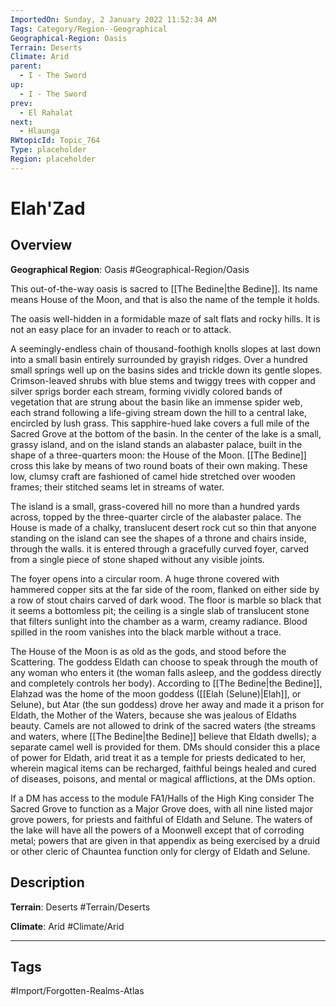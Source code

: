 ```yaml
---
ImportedOn: Sunday, 2 January 2022 11:52:34 AM
Tags: Category/Region--Geographical
Geographical-Region: Oasis
Terrain: Deserts
Climate: Arid
parent:
  - I - The Sword
up:
  - I - The Sword
prev:
  - El Rahalat
next:
  - Hlaunga
RWtopicId: Topic_764
Type: placeholder
Region: placeholder
---
```

# Elah'Zad
## Overview
**Geographical Region**: Oasis
#Geographical-Region/Oasis

This out-of-the-way oasis is sacred to [[The Bedine|the Bedine]]. Its name means House of the Moon, and that is also the name of the temple it holds.

The oasis well-hidden in a formidable maze of salt flats and rocky hills. It is not an easy place for an invader to reach or to attack.

A seemingly-endless chain of thousand-foothigh knolls slopes at last down into a small basin entirely surrounded by grayish ridges. Over a hundred small springs well up on the basins sides and trickle down its gentle slopes. Crimson-leaved shrubs with blue stems and twiggy trees with copper and silver sprigs border each stream, forming vividly colored bands of vegetation that are strung about the basin like an immense spider web, each strand following a life-giving stream down the hill to a central lake, encircled by lush grass. This sapphire-hued lake covers a full mile of the Sacred Grove at the bottom of the basin. In the center of the lake is a small, grassy island, and on the island stands an alabaster palace, built in the shape of a three-quarters moon: the House of the Moon. [[The Bedine]] cross this lake by means of two round boats of their own making. These low, clumsy craft are fashioned of camel hide stretched over wooden frames; their stitched seams let in streams of water.

The island is a small, grass-covered hill no more than a hundred yards across, topped by the three-quarter circle of the alabaster palace. The House is made of a chalky, translucent desert rock cut so thin that anyone standing on the island can see the shapes of a throne and chairs inside, through the walls. it is entered through a gracefully curved foyer, carved from a single piece of stone shaped without any visible joints.

The foyer opens into a circular room. A huge throne covered with hammered copper sits at the far side of the room, flanked on either side by a row of stout chairs carved of dark wood. The floor is marble so black that it seems a bottomless pit; the ceiling is a single slab of translucent stone that filters sunlight into the chamber as a warm, creamy radiance. Blood spilled in the room vanishes into the black marble without a trace.

The House of the Moon is as old as the gods, and stood before the Scattering. The goddess Eldath can choose to speak through the mouth of any woman who enters it (the woman falls asleep, and the goddess directly and completely controls her body). According to [[The Bedine|the Bedine]], Elahzad was the home of the moon goddess ([[Elah (Selune)|Elah]], or Selune), but Atar (the sun goddess) drove her away and made it a prison for Eldath, the Mother of the Waters, because she was jealous of Eldaths beauty. Camels are not allowed to drink of the sacred waters (the streams and waters, where [[The Bedine|the Bedine]] believe that Eldath dwells); a separate camel well is provided for them. DMs should consider this a place of power for Eldath, arid treat it as a temple for priests dedicated to her, wherein magical items can be recharged, faithful beings healed and cured of diseases, poisons, and mental or magical afflictions, at the DMs option.

If a DM has access to the module FA1/Halls of the High King consider The Sacred Grove to function as a Major Grove does, with all nine listed major grove powers, for priests and faithful of Eldath and Selune. The waters of the lake will have all the powers of a Moonwell except that of corroding metal; powers that are given in that appendix as being exercised by a druid or other cleric of Chauntea function only for clergy of Eldath and Selune.

## Description
**Terrain**: Deserts
#Terrain/Deserts

**Climate**: Arid
#Climate/Arid


---
## Tags
#Import/Forgotten-Realms-Atlas


